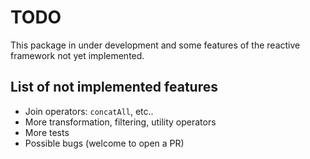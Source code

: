 # TODO

This package in under development and some features of the reactive framework not yet implemented.

## List of not implemented features

- Join operators: `concatAll`, etc..
- More transformation, filtering, utility operators
- More tests
- Possible bugs (welcome to open a PR)
